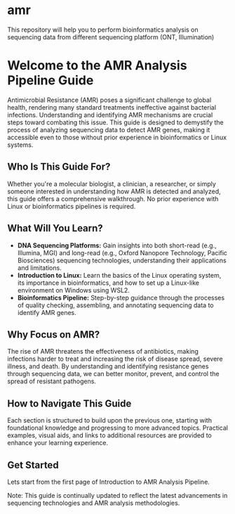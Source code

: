 # amr
This repository will help you to perform bioinformatics analysis on sequencing data from different sequencing platform (ONT, Illumination)


# Welcome to the AMR Analysis Pipeline Guide

Antimicrobial Resistance (AMR) poses a significant challenge to global health, rendering many standard treatments ineffective against bacterial infections. Understanding and identifying AMR mechanisms are crucial steps toward combating this issue. This guide is designed to demystify the process of analyzing sequencing data to detect AMR genes, making it accessible even to those without prior experience in bioinformatics or Linux systems.​

## Who Is This Guide For?

Whether you're a molecular biologist, a clinician, a researcher, or simply someone interested in understanding how AMR is detected and analyzed, this guide offers a comprehensive walkthrough. No prior experience with Linux or bioinformatics pipelines is required.​

## What Will You Learn?

* **DNA Sequencing Platforms:** Gain insights into both short-read (e.g., Illumina, MGI) and long-read (e.g., Oxford Nanopore Technology, Pacific Biosciences) sequencing technologies, understanding their applications and limitations.​
* **Introduction to Linux:** Learn the basics of the Linux operating system, its importance in bioinformatics, and how to set up a Linux-like environment on Windows using WSL2.​
* **Bioinformatics Pipeline:** Step-by-step guidance through the processes of quality checking, assembling, and annotating sequencing data to identify AMR genes.​

## Why Focus on AMR?
The rise of AMR threatens the effectiveness of antibiotics, making infections harder to treat and increasing the risk of disease spread, severe illness, and death. By understanding and identifying resistance genes through sequencing data, we can better monitor, prevent, and control the spread of resistant pathogens.​


## How to Navigate This Guide
Each section is structured to build upon the previous one, starting with foundational knowledge and progressing to more advanced topics. Practical examples, visual aids, and links to additional resources are provided to enhance your learning experience.​

## Get Started
Lets start from the first page of Introduction to AMR Analysis Pipeline.

Note: This guide is continually updated to reflect the latest advancements in sequencing technologies and AMR analysis methodologies.​
